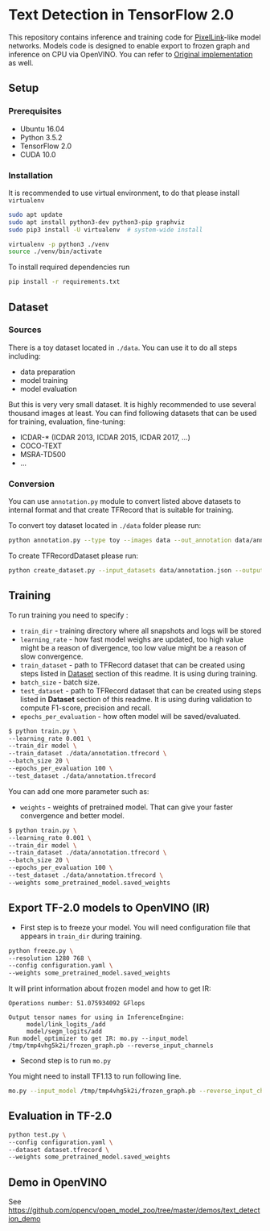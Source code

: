 # Text Detection in TensorFlow 2.0

This repository contains inference and training code for [PixelLink](https://arxiv.org/abs/1801.01315)-like model
networks. Models code is designed to enable export to frozen graph
and inference on CPU via OpenVINO. You can refer to [Original implementation](https://github.com/ZJULearning/pixel_link) as well.

## Setup

### Prerequisites

* Ubuntu 16.04
* Python 3.5.2
* TensorFlow 2.0
* CUDA 10.0

### Installation

It is recommended to use virtual environment, to do that please install `virtualenv`
```bash
sudo apt update
sudo apt install python3-dev python3-pip graphviz
sudo pip3 install -U virtualenv  # system-wide install

virtualenv -p python3 ./venv
source ./venv/bin/activate
```

To install required dependencies run

```bash
pip install -r requirements.txt
```

## <a name="Dataset"> Dataset </a>

### Sources

There is a toy dataset located in `./data`. You can use it to do all steps including:
* data preparation
* model training
* model evaluation

But this is very very small dataset. It is highly recommended to use several thousand images at least.
You can find following datasets that can be used for training, evaluation, fine-tuning:
* ICDAR-* (ICDAR 2013, ICDAR 2015, ICDAR 2017, ...)
* COCO-TEXT
* MSRA-TD500
* ...

### Conversion

You can use `annotation.py` module to convert listed above datasets to internal format and that create TFRecord that is suitable for training.

To convert toy dataset located in `./data` folder please run:

```bash
python annotation.py --type toy --images data --out_annotation data/annotation.json --imshow_delay 3
```

To create TFRecordDataset please run:

```bash
python create_dataset.py --input_datasets data/annotation.json --output data/annotation.tfrecord --imshow_delay 1
```

## Training

To run training you need to specify :
* `train_dir` - training directory where all snapshots and logs will be stored
* `learning_rate` - how fast model weighs are updated, too high value might be a reason of divergence, too low value might be a reason of slow convergence.
* `train_dataset` - path to TFRecord dataset that can be created using steps listed in [Dataset](#Dataset) section of this readme. It is using during training.
* `batch_size` - batch size.
* `test_dataset` - path to TFRecord dataset that can be created using steps listed in **Dataset** section of this readme. It is using during validation to compute F1-score, precision and recall.
* `epochs_per_evaluation` - how often model will be saved/evaluated.

```bash
$ python train.py \
--learning_rate 0.001 \
--train_dir model \
--train_dataset ./data/annotation.tfrecord \
--batch_size 20 \
--epochs_per_evaluation 100 \
--test_dataset ./data/annotation.tfrecord
```

You can add one more parameter such as:
* `weights` - weights of pretrained model. That can give your faster convergence and better model.

```bash
$ python train.py \
--learning_rate 0.001 \
--train_dir model \
--train_dataset ./data/annotation.tfrecord \
--batch_size 20 \
--epochs_per_evaluation 100 \
--test_dataset ./data/annotation.tfrecord \
--weights some_pretrained_model.saved_weights
```


## Export TF-2.0 models to OpenVINO (IR)

* First step is to freeze your model. You will need configuration file that appears in `train_dir` during training.

```bash
python freeze.py \
--resolution 1280 768 \
--config configuration.yaml \
--weights some_pretrained_model.saved_weights
```

It will print information about frozen model and how to get IR:

```
Operations number: 51.075934092 GFlops

Output tensor names for using in InferenceEngine:
     model/link_logits_/add
     model/segm_logits/add
Run model_optimizer to get IR: mo.py --input_model /tmp/tmp4vhg5k2i/frozen_graph.pb --reverse_input_channels
```

* Second step is to run `mo.py`

You might need to install TF1.13 to run following line.

```bash
mo.py --input_model /tmp/tmp4vhg5k2i/frozen_graph.pb --reverse_input_channels
```

## Evaluation in TF-2.0

```bash
python test.py \
--config configuration.yaml \
--dataset dataset.tfrecord \
--weights some_pretrained_model.saved_weights
```

## Demo in OpenVINO

See https://github.com/opencv/open_model_zoo/tree/master/demos/text_detection_demo
